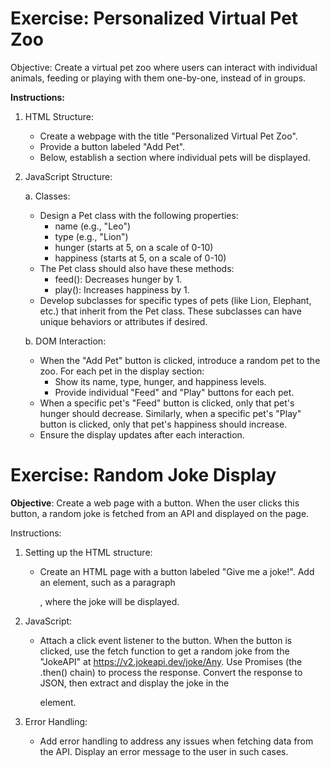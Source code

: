 # Exercise: Personalized Virtual Pet Zoo

Objective:
Create a virtual pet zoo where users can interact with individual animals, feeding or playing with them one-by-one, instead of in groups.

**Instructions:**

1. HTML Structure:
    - Create a webpage with the title "Personalized Virtual Pet Zoo".
    - Provide a button labeled "Add Pet".
    - Below, establish a section where individual pets will be displayed.

2. JavaScript Structure:

    a. Classes:
    - Design a Pet class with the following properties:
        - name (e.g., "Leo")
        - type (e.g., "Lion")
        - hunger (starts at 5, on a scale of 0-10)
        - happiness (starts at 5, on a scale of 0-10)
    - The Pet class should also have these methods:
        - feed(): Decreases hunger by 1.
        - play(): Increases happiness by 1.
    - Develop subclasses for specific types of pets (like Lion, Elephant, etc.) that inherit from the Pet class. These subclasses can have unique behaviors or attributes if desired.

    b. DOM Interaction:
    - When the "Add Pet" button is clicked, introduce a random pet to the zoo. For each pet in the display section:
        - Show its name, type, hunger, and happiness levels.
        - Provide individual "Feed" and "Play" buttons for each pet.
    - When a specific pet's "Feed" button is clicked, only that pet's hunger should decrease.
    Similarly, when a specific pet's "Play" button is clicked, only that pet's happiness should increase.
    - Ensure the display updates after each interaction.

# Exercise: Random Joke Display

**Objective**: Create a web page with a button. When the user clicks this button, a random joke is fetched from an API and displayed on the page.

Instructions:

1. Setting up the HTML structure:
    - Create an HTML page with a button labeled "Give me a joke!".
    Add an element, such as a paragraph <p>, where the joke will be displayed.

2. JavaScript:
    - Attach a click event listener to the button.
    When the button is clicked, use the fetch function to get a random joke from the "JokeAPI" at https://v2.jokeapi.dev/joke/Any.
    Use Promises (the .then() chain) to process the response. Convert the response to JSON, then extract and display the joke in the <p> element.

3. Error Handling:
    - Add error handling to address any issues when fetching data from the API. Display an error message to the user in such cases.